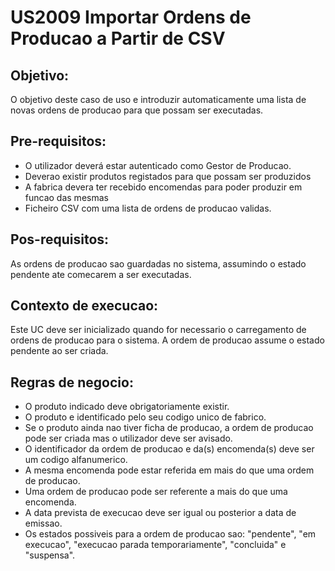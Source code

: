 # US2009 Importar Ordens de Producao a Partir de CSV

## Objetivo:

O objetivo deste caso de uso e introduzir automaticamente uma lista de novas ordens de producao para que possam ser executadas. 

## Pre-requisitos:

- O utilizador deverá estar autenticado como Gestor de Producao.
- Deverao existir produtos registados para que possam ser produzidos
- A fabrica devera ter recebido encomendas para poder produzir em funcao das mesmas
- Ficheiro CSV com uma lista de ordens de producao validas.

## Pos-requisitos:

As ordens de producao sao guardadas no sistema, assumindo o estado pendente ate comecarem a ser executadas.

## Contexto de execucao:

Este UC deve ser inicializado quando for necessario o carregamento de ordens de producao  para o sistema. A ordem de producao assume o estado pendente ao ser criada.

## Regras de negocio:

- O produto indicado deve obrigatoriamente existir.
- O produto e identificado pelo seu codigo unico de fabrico.
- Se o produto ainda nao tiver ficha de producao, a ordem de producao pode ser criada mas o utilizador deve ser avisado.
- O identificador da ordem de producao e da(s) encomenda(s) deve ser um codigo alfanumerico.
- A mesma encomenda pode estar referida em mais do que uma ordem de producao.
- Uma ordem de producao pode ser referente a mais do que uma encomenda.
- A data prevista de execucao deve ser igual ou posterior a data de emissao.
- Os estados possiveis para a ordem de producao sao: "pendente", "em execucao", "execucao parada temporariamente", "concluida" e "suspensa".